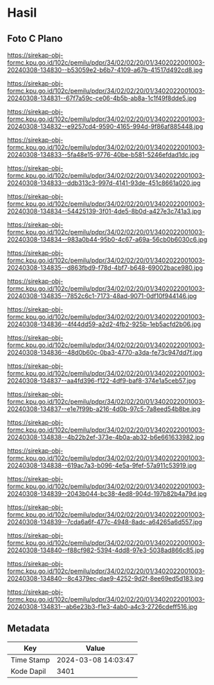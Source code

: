 # Hasil

## Foto C Plano

https://sirekap-obj-formc.kpu.go.id/102c/pemilu/pdpr/34/02/02/20/01/3402022001003-20240308-134830--b53059e2-b6b7-4109-a67b-41517d492cd8.jpg

https://sirekap-obj-formc.kpu.go.id/102c/pemilu/pdpr/34/02/02/20/01/3402022001003-20240308-134831--67f7a59c-ce06-4b5b-ab8a-1c1f49f8dde5.jpg

https://sirekap-obj-formc.kpu.go.id/102c/pemilu/pdpr/34/02/02/20/01/3402022001003-20240308-134832--e9257cd4-9590-4165-994d-9f86af885448.jpg

https://sirekap-obj-formc.kpu.go.id/102c/pemilu/pdpr/34/02/02/20/01/3402022001003-20240308-134833--5fa48e15-9776-40be-b581-5246efdad1dc.jpg

https://sirekap-obj-formc.kpu.go.id/102c/pemilu/pdpr/34/02/02/20/01/3402022001003-20240308-134833--ddb313c3-997d-4141-93de-451c8661a020.jpg

https://sirekap-obj-formc.kpu.go.id/102c/pemilu/pdpr/34/02/02/20/01/3402022001003-20240308-134834--54425139-3f01-4de5-8b0d-a427e3c741a3.jpg

https://sirekap-obj-formc.kpu.go.id/102c/pemilu/pdpr/34/02/02/20/01/3402022001003-20240308-134834--983a0b44-95b0-4c67-a69a-56cb0b6030c6.jpg

https://sirekap-obj-formc.kpu.go.id/102c/pemilu/pdpr/34/02/02/20/01/3402022001003-20240308-134835--d863fbd9-f78d-4bf7-b648-69002bace980.jpg

https://sirekap-obj-formc.kpu.go.id/102c/pemilu/pdpr/34/02/02/20/01/3402022001003-20240308-134835--7852c6c1-7173-48ad-9071-0df10f944146.jpg

https://sirekap-obj-formc.kpu.go.id/102c/pemilu/pdpr/34/02/02/20/01/3402022001003-20240308-134836--4f44dd59-a2d2-4fb2-925b-1eb5acfd2b06.jpg

https://sirekap-obj-formc.kpu.go.id/102c/pemilu/pdpr/34/02/02/20/01/3402022001003-20240308-134836--48d0b60c-0ba3-4770-a3da-fe73c947dd7f.jpg

https://sirekap-obj-formc.kpu.go.id/102c/pemilu/pdpr/34/02/02/20/01/3402022001003-20240308-134837--aa4fd396-f122-4df9-baf8-374e1a5ceb57.jpg

https://sirekap-obj-formc.kpu.go.id/102c/pemilu/pdpr/34/02/02/20/01/3402022001003-20240308-134837--e1e7f99b-a216-4d0b-97c5-7a8eed54b8be.jpg

https://sirekap-obj-formc.kpu.go.id/102c/pemilu/pdpr/34/02/02/20/01/3402022001003-20240308-134838--4b22b2ef-373e-4b0a-ab32-b6e661633982.jpg

https://sirekap-obj-formc.kpu.go.id/102c/pemilu/pdpr/34/02/02/20/01/3402022001003-20240308-134838--619ac7a3-b096-4e5a-9fef-57a911c53919.jpg

https://sirekap-obj-formc.kpu.go.id/102c/pemilu/pdpr/34/02/02/20/01/3402022001003-20240308-134839--2043b044-bc38-4ed8-904d-197b82b4a79d.jpg

https://sirekap-obj-formc.kpu.go.id/102c/pemilu/pdpr/34/02/02/20/01/3402022001003-20240308-134839--7cda6a6f-477c-4948-8adc-a64265a6d557.jpg

https://sirekap-obj-formc.kpu.go.id/102c/pemilu/pdpr/34/02/02/20/01/3402022001003-20240308-134840--f88cf982-5394-4dd8-97e3-5038ad866c85.jpg

https://sirekap-obj-formc.kpu.go.id/102c/pemilu/pdpr/34/02/02/20/01/3402022001003-20240308-134840--8c4379ec-dae9-4252-9d2f-8ee69ed5d183.jpg

https://sirekap-obj-formc.kpu.go.id/102c/pemilu/pdpr/34/02/02/20/01/3402022001003-20240308-134831--ab6e23b3-f1e3-4ab0-a4c3-2726cdeff516.jpg


## Metadata

| Key        | Value               |
| ---------- | ------------------- |
| Time Stamp | 2024-03-08 14:03:47 |
| Kode Dapil | 3401                |



